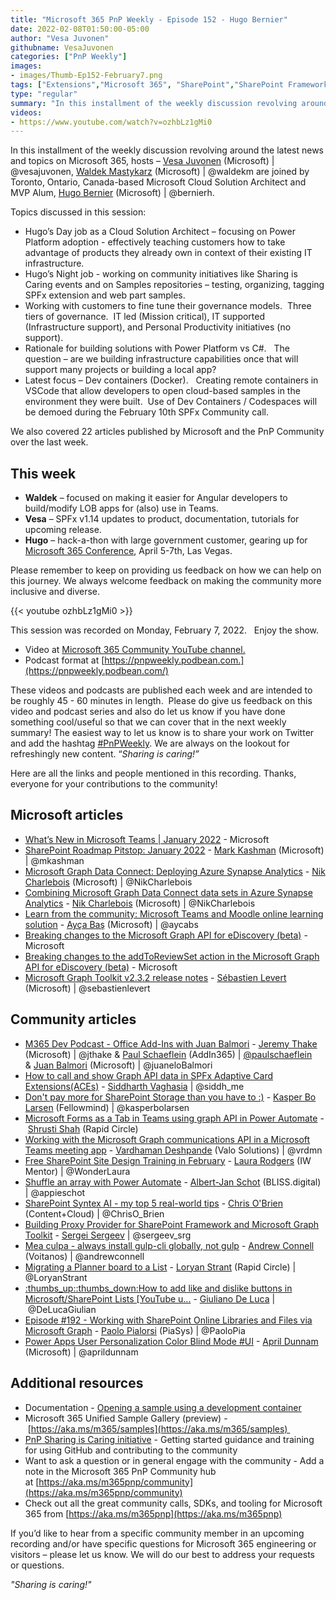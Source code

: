 ```yaml
---
title: "Microsoft 365 PnP Weekly - Episode 152 - Hugo Bernier"
date: 2022-02-08T01:50:00-05:00
author: "Vesa Juvonen"
githubname: VesaJuvonen
categories: ["PnP Weekly"]
images:
- images/Thumb-Ep152-February7.png
tags: ["Extensions","Microsoft 365", "SharePoint","SharePoint Framework (SPFx)"]
type: "regular"
summary: "In this installment of the weekly discussion revolving around the latest news and topics on Microsoft 365, hosts – Vesa Juvonen (Microsoft), Waldek Mastykarz (Microsoft) are joined by Toronto, Ontario, Canada-based Microsoft Cloud Solution Architect and MVP Alum, Hugo Bernier (Microsoft)."
videos:
- https://www.youtube.com/watch?v=ozhbLz1gMi0
---
```


In this installment of the weekly discussion revolving around the latest news and topics on Microsoft 365, hosts – [Vesa Juvonen](https://twitter.com/vesajuvonen) (Microsoft) | @vesajuvonen, [Waldek Mastykarz](https://twitter.com/waldekm) (Microsoft) | @waldekm are joined by Toronto, Ontario, Canada-based Microsoft Cloud Solution Architect and MVP Alum, [Hugo Bernier](https://twitter.com/bernierh) (Microsoft) | @bernierh. 

Topics discussed in this session:

*   Hugo’s Day job as a Cloud Solution Architect – focusing on Power Platform adoption - effectively teaching customers how to take advantage of products they already own in context of their existing IT infrastructure.   
*   Hugo’s Night job - working on community initiatives like Sharing is Caring events and on Samples repositories – testing, organizing, tagging SPFx extension and web part samples. 
*   Working with customers to fine tune their governance models.  Three tiers of governance.  IT led (Mission critical), IT supported (Infrastructure support), and Personal Productivity initiatives (no support).
*   Rationale for building solutions with Power Platform vs C#.   The question – are we building infrastructure capabilities once that will support many projects or building a local app? 
*   Latest focus – Dev containers (Docker).   Creating remote containers in VSCode that allow developers to open cloud-based samples in the environment they were built.  Use of Dev Containers / Codespaces will be demoed during the February 10th SPFx Community call.

We also covered 22 articles published by Microsoft and the PnP Community over the last week. 

## This week

*   **Waldek** – focused on making it easier for Angular developers to build/modify LOB apps for (also) use in Teams.
*   **Vesa** – SPFx v1.14 updates to product, documentation, tutorials for upcoming release.
*   **Hugo** – hack-a-thon with large government customer, gearing up for [Microsoft 365 Conference](https://m365conf.com/), April 5-7th, Las Vegas.

Please remember to keep on providing us feedback on how we can help on this journey. We always welcome feedback on making the community more inclusive and diverse.

{{< youtube ozhbLz1gMi0 >}}

This session was recorded on Monday, February 7, 2022.   Enjoy the show. 

*   Video at [Microsoft 365 Community YouTube channel.](https://aka.ms/m365pnp-videos)
*   Podcast format at [https://pnpweekly.podbean.com.](https://pnpweekly.podbean.com/)

These videos and podcasts are published each week and are intended to be roughly 45 - 60 minutes in length.  Please do give us feedback on this video and podcast series and also do let us know if you have done something cool/useful so that we can cover that in the next weekly summary! The easiest way to let us know is to share your work on Twitter and add the hashtag [#PnPWeekly](https://twitter.com/search?q=%23pnpweekly). We are always on the lookout for refreshingly new content. “_Sharing is caring!”_ 

Here are all the links and people mentioned in this recording. Thanks, everyone for your contributions to the community!

## Microsoft articles

*   [What’s New in Microsoft Teams | January 2022](https://techcommunity.microsoft.com/t5/microsoft-teams-blog/what-s-new-in-microsoft-teams-january-2022/ba-p/3082888) - Microsoft
*   [SharePoint Roadmap Pitstop: January 2022](https://techcommunity.microsoft.com/t5/microsoft-sharepoint-blog/sharepoint-roadmap-pitstop-january-2022/ba-p/3101903) - [Mark Kashman](https://twitter.com/mkashman) (Microsoft) | @mkashman
*   [Microsoft Graph Data Connect: Deploying Azure Synapse Analytics](https://devblogs.microsoft.com/microsoft365dev/microsoft-graph-data-connect-deploying-azure-synapse-analytics/) - [Nik Charlebois](https://twitter.com/NikCharlebois) (Microsoft) | @NikCharlebois
*   [Combining Microsoft Graph Data Connect data sets in Azure Synapse Analytics](https://devblogs.microsoft.com/microsoft365dev/combining-microsoft-graph-data-connect-data-sets-in-azure-synapse-analytics/) - [Nik Charlebois](https://twitter.com/NikCharlebois) (Microsoft) | @NikCharlebois
*   [Learn from the community: Microsoft Teams and Moodle online learning solution](https://devblogs.microsoft.com/microsoft365dev/learn-from-the-community-microsoft-teams-and-moodle-online-learning-solution/) - [Ayça Baş](https://twitter.com/aycabs) (Microsoft) | @aycabs
*   [Breaking changes to the Microsoft Graph API for eDiscovery (beta)](https://devblogs.microsoft.com/microsoft365dev/breaking-changes-to-the-microsoft-graph-api-for-ediscovery-beta/) - Microsoft
*   [Breaking changes to the addToReviewSet action in the Microsoft Graph API for eDiscovery (beta)](https://devblogs.microsoft.com/microsoft365dev/breaking-changes-to-the-addtoreviewset-action-in-the-microsoft-graph-api-for-ediscovery-beta/) - Microsoft
*   [Microsoft Graph Toolkit v2.3.2 release notes](https://github.com/microsoftgraph/microsoft-graph-toolkit/discussions/1511) - [Sébastien Levert](https://twitter.com/sebastienlevert) (Microsoft) | @sebastienlevert

## Community articles

*   [M365 Dev Podcast - Office Add-Ins with Juan Balmori](https://www.m365devpodcast.com/e/office-add-ins-with-juan-balmori/) - [Jeremy Thake](https://twitter.com/jthake) (Microsoft) | @jthake & [Paul Schaeflein](https://twitter.com/paulschaeflein) (AddIn365) | [@paulschaeflein](/t5/user/viewprofilepage/user-id/113) & [Juan Balmori](https://twitter.com/juaneloBalmori) (Microsoft) | @juaneloBalmori
*   [How to call and show Graph API data in SPFx Adaptive Card Extensions(ACEs)](https://techcommunity.microsoft.com/t5/microsoft-365-pnp-blog/how-to-call-and-show-graph-api-data-in-spfx-adaptive-card/ba-p/3070982) - [Siddharth Vaghasia](https://twitter.com/siddh_me) | @siddh\_me
*   [Don't pay more for SharePoint Storage than you have to :)](https://techcommunity.microsoft.com/t5/microsoft-365-pnp-blog/don-t-pay-more-for-sharepoint-storage-than-you-have-to/ba-p/3108362) - [Kasper Bo Larsen](https://twitter.com/kasperbolarsen) (Fellowmind) | @kasperbolarsen
*   [Microsoft Forms as a Tab in Teams using graph API in Power Automate](https://techcommunity.microsoft.com/t5/microsoft-365-pnp-blog/microsoft-forms-as-a-tab-in-teams-using-graph-api-in-power/ba-p/3103115) - [Shrusti Shah](https://www.linkedin.com/in/shrushti-shah-bba565162/) (Rapid Circle)
*   [Working with the Microsoft Graph communications API in a Microsoft Teams meeting app](https://www.vrdmn.com/2022/02/working-with-microsoft-graph.html) - [Vardhaman Deshpande](https://twitter.com/vrdmn) (Valo Solutions) | @vrdmn
*   [Free SharePoint Site Design Training in February](https://wonderlaura.com/2022/02/03/free-sharepoint-site-design-training-in-february/) - [Laura Rodgers](https://twitter.com/WonderLaura) (IW Mentor) | @WonderLaura
*   [Shuffle an array with Power Automate](https://www.cloudappie.nl/shuffle-array-power-automate/) - [Albert-Jan Schot](https://twitter.com/appieschot) (BLISS.digital) | @appieschot
*   [SharePoint Syntex AI - my top 5 real-world tips](https://www.sharepointnutsandbolts.com/2022/02/SharePoint-Syntex-AI-top-5-tips.html) - [Chris O'Brien](https://twitter.com/ChrisO_Brien) (Content+Cloud) | @ChrisO\_Brien
*   [Building Proxy Provider for SharePoint Framework and Microsoft Graph Toolkit](https://spblog.net/post/2022/02/01/building-proxy-provider-for-sharepoint-framework-and-microsoft-graph-toolkit) - [Sergei Sergeev](https://twitter.com/sergeev_srg) | @sergeev\_srg
*   [Mea culpa - always install gulp-cli globally, not gulp](https://www.voitanos.io/blog/mea-culpa-always-install-gulp-cli-globally-not-gulp/) - [Andrew Connell](https://twitter.com/andrewconnell) (Voitanos) | @andrewconnell
*   [Migrating a Planner board to a List](https://www.loryanstrant.com/2022/02/03/migrating-a-planner-board-to-a-list/) - [Loryan Strant](https://twitter.com/LoryanStrant) (Rapid Circle) | @LoryanStrant
*   [:thumbs\_up::thumbs\_down:How to add like and dislike buttons in Microsoft/SharePoint Lists \[YouTube u...](https://www.youtube.com/watch?v=0bGwNUojk0Y) - [Giuliano De Luca](https://twitter.com/DeLucaGiulian) | @DeLucaGiulian
*   [Episode #192 - Working with SharePoint Online Libraries and Files via Microsoft Graph](https://www.youtube.com/watch?v=rjZnuuKQu3c) - [Paolo Pialorsi](https://twitter.com/PaoloPia) (PiaSys) | @PaoloPia
*   [Power Apps User Personalization Color Blind Mode #UI](https://www.youtube.com/watch?v=BS4Uhd9JrMg) - [April Dunnam](https://twitter.com/aprildunnam) (Microsoft) | @aprildunnam

## Additional resources

*   Documentation - [Opening a sample using a development container](https://github.com/pnp/sp-dev-fx-webparts/wiki/Opening-a-sample-using-a-development-container) 
*   Microsoft 365 Unified Sample Gallery (preview) - [https://aka.ms/m365/samples](https://aka.ms/m365/samples) 
*   [PnP Sharing is Caring initiative](https://aka.ms/sharing-is-caring) \- Getting started guidance and training for using GitHub and contributing to the community
*   Want to ask a question or in general engage with the community - Add a note in the Microsoft 365 PnP Community hub at [https://aka.ms/m365pnp/community](https://aka.ms/m365pnp/community)
*   Check out all the great community calls, SDKs, and tooling for Microsoft 365 from [https://aka.ms/m365pnp](https://aka.ms/m365pnp)

If you’d like to hear from a specific community member in an upcoming recording and/or have specific questions for Microsoft 365 engineering or visitors – please let us know. We will do our best to address your requests or questions.

_"Sharing is caring!"_ 
